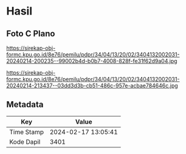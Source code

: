 # Hasil

## Foto C Plano

https://sirekap-obj-formc.kpu.go.id/8e76/pemilu/pdpr/34/04/13/20/02/3404132002031-20240214-200235--99002b4d-b0b7-4008-828f-fe31f62d9a04.jpg

https://sirekap-obj-formc.kpu.go.id/8e76/pemilu/pdpr/34/04/13/20/02/3404132002031-20240214-213437--03dd3d3b-cb51-486c-957e-acbae784646c.jpg


## Metadata

| Key        | Value               |
| ---------- | ------------------- |
| Time Stamp | 2024-02-17 13:05:41 |
| Kode Dapil | 3401                |




